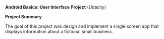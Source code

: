 **Android Basics: User Interface Project** (Udacity)

**Project Summary**

The goal of this project was design and implement a single screen app that displays information about a fictional small business. 

